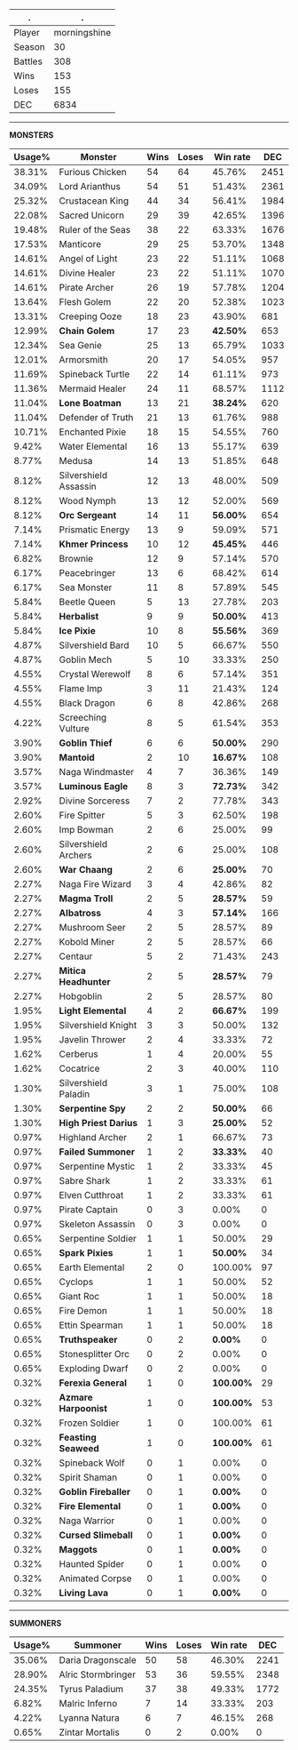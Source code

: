 .|.
|-|-
Player|morningshine
Season|30
Battles|308
Wins|153
Loses|155
DEC|6834

---
**MONSTERS**

Usage%|Monster|Wins|Loses|Win rate|DEC|
-|-|-|-|-|-|
38.31%|Furious Chicken|54|64|45.76%|2451|
34.09%|Lord Arianthus|54|51|51.43%|2361|
25.32%|Crustacean King|44|34|56.41%|1984|
22.08%|Sacred Unicorn|29|39|42.65%|1396|
19.48%|Ruler of the Seas|38|22|63.33%|1676|
17.53%|Manticore|29|25|53.70%|1348|
14.61%|Angel of Light|23|22|51.11%|1068|
14.61%|Divine Healer|23|22|51.11%|1070|
14.61%|Pirate Archer|26|19|57.78%|1204|
13.64%|Flesh Golem|22|20|52.38%|1023|
13.31%|Creeping Ooze|18|23|43.90%|681|
12.99%|**Chain Golem**|17|23|**42.50%**|653|
12.34%|Sea Genie|25|13|65.79%|1033|
12.01%|Armorsmith|20|17|54.05%|957|
11.69%|Spineback Turtle|22|14|61.11%|973|
11.36%|Mermaid Healer|24|11|68.57%|1112|
11.04%|**Lone Boatman**|13|21|**38.24%**|620|
11.04%|Defender of Truth|21|13|61.76%|988|
10.71%|Enchanted Pixie|18|15|54.55%|760|
9.42%|Water Elemental|16|13|55.17%|639|
8.77%|Medusa|14|13|51.85%|648|
8.12%|Silvershield Assassin|12|13|48.00%|509|
8.12%|Wood Nymph|13|12|52.00%|569|
8.12%|**Orc Sergeant**|14|11|**56.00%**|654|
7.14%|Prismatic Energy|13|9|59.09%|571|
7.14%|**Khmer Princess**|10|12|**45.45%**|446|
6.82%|Brownie|12|9|57.14%|570|
6.17%|Peacebringer|13|6|68.42%|614|
6.17%|Sea Monster|11|8|57.89%|545|
5.84%|Beetle Queen|5|13|27.78%|203|
5.84%|**Herbalist**|9|9|**50.00%**|413|
5.84%|**Ice Pixie**|10|8|**55.56%**|369|
4.87%|Silvershield Bard|10|5|66.67%|550|
4.87%|Goblin Mech|5|10|33.33%|250|
4.55%|Crystal Werewolf|8|6|57.14%|351|
4.55%|Flame Imp|3|11|21.43%|124|
4.55%|Black Dragon|6|8|42.86%|268|
4.22%|Screeching Vulture|8|5|61.54%|353|
3.90%|**Goblin Thief**|6|6|**50.00%**|290|
3.90%|**Mantoid**|2|10|**16.67%**|108|
3.57%|Naga Windmaster|4|7|36.36%|149|
3.57%|**Luminous Eagle**|8|3|**72.73%**|342|
2.92%|Divine Sorceress|7|2|77.78%|343|
2.60%|Fire Spitter|5|3|62.50%|198|
2.60%|Imp Bowman|2|6|25.00%|99|
2.60%|Silvershield Archers|2|6|25.00%|108|
2.60%|**War Chaang**|2|6|**25.00%**|70|
2.27%|Naga Fire Wizard|3|4|42.86%|82|
2.27%|**Magma Troll**|2|5|**28.57%**|59|
2.27%|**Albatross**|4|3|**57.14%**|166|
2.27%|Mushroom Seer|2|5|28.57%|89|
2.27%|Kobold Miner|2|5|28.57%|66|
2.27%|Centaur|5|2|71.43%|243|
2.27%|**Mitica Headhunter**|2|5|**28.57%**|79|
2.27%|Hobgoblin|2|5|28.57%|80|
1.95%|**Light Elemental**|4|2|**66.67%**|199|
1.95%|Silvershield Knight|3|3|50.00%|132|
1.95%|Javelin Thrower|2|4|33.33%|72|
1.62%|Cerberus|1|4|20.00%|55|
1.62%|Cocatrice|2|3|40.00%|110|
1.30%|Silvershield Paladin|3|1|75.00%|108|
1.30%|**Serpentine Spy**|2|2|**50.00%**|66|
1.30%|**High Priest Darius**|1|3|**25.00%**|52|
0.97%|Highland Archer|2|1|66.67%|73|
0.97%|**Failed Summoner**|1|2|**33.33%**|40|
0.97%|Serpentine Mystic|1|2|33.33%|45|
0.97%|Sabre Shark|1|2|33.33%|61|
0.97%|Elven Cutthroat|1|2|33.33%|61|
0.97%|Pirate Captain|0|3|0.00%|0|
0.97%|Skeleton Assassin|0|3|0.00%|0|
0.65%|Serpentine Soldier|1|1|50.00%|29|
0.65%|**Spark Pixies**|1|1|**50.00%**|34|
0.65%|Earth Elemental|2|0|100.00%|97|
0.65%|Cyclops|1|1|50.00%|52|
0.65%|Giant Roc|1|1|50.00%|18|
0.65%|Fire Demon|1|1|50.00%|18|
0.65%|Ettin Spearman|1|1|50.00%|18|
0.65%|**Truthspeaker**|0|2|**0.00%**|0|
0.65%|Stonesplitter Orc|0|2|0.00%|0|
0.65%|Exploding Dwarf|0|2|0.00%|0|
0.32%|**Ferexia General**|1|0|**100.00%**|29|
0.32%|**Azmare Harpoonist**|1|0|**100.00%**|53|
0.32%|Frozen Soldier|1|0|100.00%|61|
0.32%|**Feasting Seaweed**|1|0|**100.00%**|61|
0.32%|Spineback Wolf|0|1|0.00%|0|
0.32%|Spirit Shaman|0|1|0.00%|0|
0.32%|**Goblin Fireballer**|0|1|**0.00%**|0|
0.32%|**Fire Elemental**|0|1|**0.00%**|0|
0.32%|Naga Warrior|0|1|0.00%|0|
0.32%|**Cursed Slimeball**|0|1|**0.00%**|0|
0.32%|**Maggots**|0|1|**0.00%**|0|
0.32%|Haunted Spider|0|1|0.00%|0|
0.32%|Animated Corpse|0|1|0.00%|0|
0.32%|**Living Lava**|0|1|**0.00%**|0|

---
**SUMMONERS**

Usage%|Summoner|Wins|Loses|Win rate|DEC|
-|-|-|-|-|-|
35.06%|Daria Dragonscale|50|58|46.30%|2241|
28.90%|Alric Stormbringer|53|36|59.55%|2348|
24.35%|Tyrus Paladium|37|38|49.33%|1772|
6.82%|Malric Inferno|7|14|33.33%|203|
4.22%|Lyanna Natura|6|7|46.15%|268|
0.65%|Zintar Mortalis|0|2|0.00%|0|
